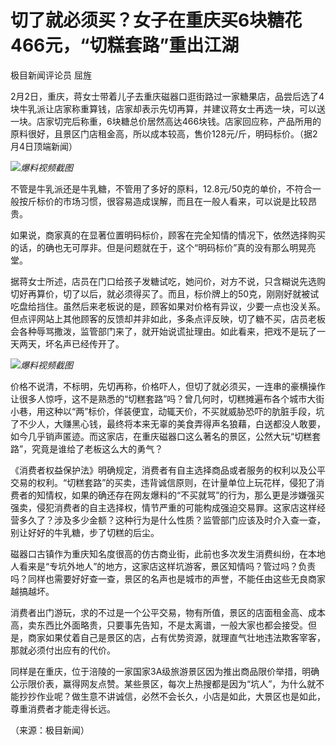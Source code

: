 # 切了就必须买？女子在重庆买6块糖花466元，“切糕套路”重出江湖

极目新闻评论员 屈旌

2月2日，重庆，蒋女士带着儿子去重庆磁器口逛街路过一家糖果店，品尝后选了4块牛乳派让店家称重算钱，店家却表示先切再算，并建议蒋女士再选一块，可以送一块。店家切完后称重，6块糖总价居然高达466块钱。店家回应称，产品所用的原料很好，且景区门店租金高，所以成本较高，售价128元/斤，明码标价。（据2月4日顶端新闻）

![](https://inews.gtimg.com/newsapp_bt/0/15643897091/1000)_爆料视频截图_

不管是牛乳派还是牛乳糖，不管用了多好的原料，12.8元/50克的单价，不符合一般按斤标价的市场习惯，很容易造成误解，而且在一般人看来，可以说是比较昂贵。

如果说，商家真的在显著位置明码标价，顾客在完全知情的情况下，依然选择购买的话，的确也无可厚非。但是问题就在于，这个“明码标价”真的没有那么明晃亮堂。

据蒋女士所述，店员在门口给孩子发糖试吃，她问价，对方不说，只含糊说先选购切好再算价，切了以后，就必须得买了。而且，标价牌上的50克，刚刚好就被试吃盘给挡住。虽然后来老板说的是，顾客如果对价格有异议，少要一点也没关系。但点评网站上其他顾客的反馈却并非如此，多条点评反映，切了糖不买，店员老板会各种辱骂撒泼，监管部门来了，就开始说谎扯理由。如此看来，把戏不是玩了一天两天，坏名声已经传开了。

![](https://inews.gtimg.com/newsapp_bt/0/15643897094/1000)_爆料视频截图_

价格不说清，不标明，先切再称，价格吓人，但切了就必须买，一连串的豪横操作让很多人惊呼，这不是熟悉的“切糕套路”吗？曾几何时，切糕摊遍布各个城市大街小巷，用这种以“两”标价，佯装便宜，动辄天价，不买就威胁恐吓的肮脏手段，坑了不少人，大赚黑心钱，最终将本来无辜的美食弄得声名狼藉，白送都没人敢要，如今几乎销声匿迹。而这家店，在重庆磁器口这么著名的景区，公然大玩“切糕套路”，究竟是谁给了老板这么大的勇气？

《消费者权益保护法》明确规定，消费者有自主选择商品或者服务的权利以及公平交易的权利。“切糕套路”的买卖，违背诚信原则，在计量单位上玩花样，侵犯了消费者的知情权，如果的确还存在网友爆料的“不买就骂”的行为，那么更是涉嫌强买强卖，侵犯消费者的自主选择权，情节严重的可能构成强迫交易罪。这家店这样经营多久了？涉及多少金额？这种行为是什么性质？监管部门应该及时介入查一查，别让好好的牛乳糖，步了切糕的后尘。

磁器口古镇作为重庆知名度很高的仿古商业街，此前也多次发生消费纠纷，在本地人看来是“专坑外地人”的地方，这家店这样坑游客，景区知情吗？管过吗？负责吗？同样也需要好好查一查，景区的名声也是城市的声誉，不能任由这些无良商家越搞越坏。

消费者出门游玩，求的不过是一个公平交易，物有所值，景区的店面租金高、成本高，卖东西比外面略贵，只要事先告知，不是太离谱，一般大家也都会接受。但是，商家如果仗着自己是景区的店，占有优势资源，就理直气壮地违法欺客宰客，那就必须付出应有的代价。

同样是在重庆，位于涪陵的一家国家3A级旅游景区因为推出商品限价举措，明确公示限价表，赢得网友点赞。某些景区，每次上热搜都是因为“坑人”，为什么就不能抄抄作业呢？做生意不讲诚信，必然不会长久，小店是如此，大景区也是如此，尊重消费者才能走得长远。

（来源：极目新闻）

